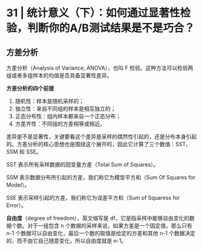 # 31 | 统计意义（下）：如何通过显著性检验，判断你的A/B测试结果是不是巧合？

## 方差分析

方差分析（Analysis of Variance, ANOVA），也叫 F 检验。这种方法可以检验两组或者多组样本的均值是否具备显著性差异。

**方差分析的四个前提**

1. 随机性：样本是随机采样的；
2. 独立性：来自不同组的样本是相互独立的；
3. 正态分布性：组内样本都来自一个正态分布；
4. 方差齐性：不同组的方差相等或相近。

差异是不是显著性，关键要看这个差异是采样的偶然性引起的，还是分布本身引起的。方差分析的核心思想也是围绕这个展开的，因此它计算了三个数值：SST、SSM 和 SSE。

SST 表示所有采样数据的因变量方差（Total Sum of Squares）。

SSM 表示数据分布所引起的方差，我们称它为模型平方和（Sum Of Squares for Model）。

SSE 表示采样引起的方差，我们称它为误差平方和（Sum of Squaress for Error）。

**自由度**（degree of freedom），英文缩写是 df，它是指采样中能够自由变化的数据个数。对于一组包含 n 个数据的采样来说，如果方差是一个固定值，那么只有 n-1 个数据可以自由变化，最后一个数的取值是给定的方差和其他 n-1 个数据决定的，而不由它自己随意变化，所以自由度就是 n-1。

